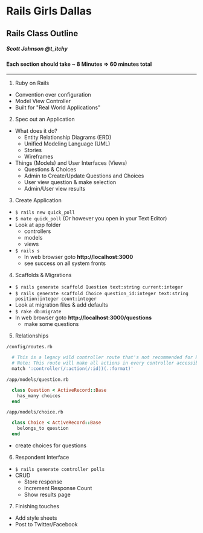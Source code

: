 # Rails Girls Dallas
## Rails Class Outline
##### Scott Johnson @t_itchy
#### Each section should take ~ 8 Minutes => 60 minutes total
___
1. Ruby on Rails
  * Convention over configuration
  * Model View Controller
  * Built for "Real World Applications"
2. Spec out an Application
  * What does it do?
      * Entity Relationship Diagrams (ERD)
      * Unified Modeling Language (UML) 
      * Stories
      * Wireframes
  * Things (Models) and User Interfaces (Views)
      * Questions & Choices
      * Admin to Create/Update Questions and Choices
      * User view question & make selection
      * Admin/User view results
3. Create Application
  * `$ rails new quick_poll`
  * `$ mate quick_poll` (Or however you open in your Text Editor)
  * Look at app folder 
      * controllers
      * models
      * views
  * `$ rails s`
      * In web browser goto **http://localhost:3000**
      * see success on all system fronts 
4. Scaffolds & Migrations
  * `$ rails generate scaffold Question text:string current:integer`
  * `$ rails generate scaffold Choice question_id:integer text:string position:integer count:integer`
  * Look at migration files & add defaults
  * `$ rake db:migrate`
  * In web browser goto **http://localhost:3000/questions**
      * make some questions
5. Relationships    

`/config/routes.rb`

```ruby
  # This is a legacy wild controller route that's not recommended for RESTful applications.
  # Note: This route will make all actions in every controller accessible via GET requests.
  match ':controller(/:action(/:id))(.:format)'
```

`/app/models/question.rb`

```ruby
  class Question < ActiveRecord::Base  
    has_many choices
  end
```

`/app/models/choice.rb`

```ruby
  class Choice < ActiveRecord::Base   
    belongs_to question    
  end
```  
  
  * create choices for questions
6. Respondent Interface
  * `$ rails generate controller polls`
  * CRUD
      * Store response
      * Increment Response Count
      * Show results page
      
7. Finishing touches
  * Add style sheets
  * Post to Twitter/Facebook